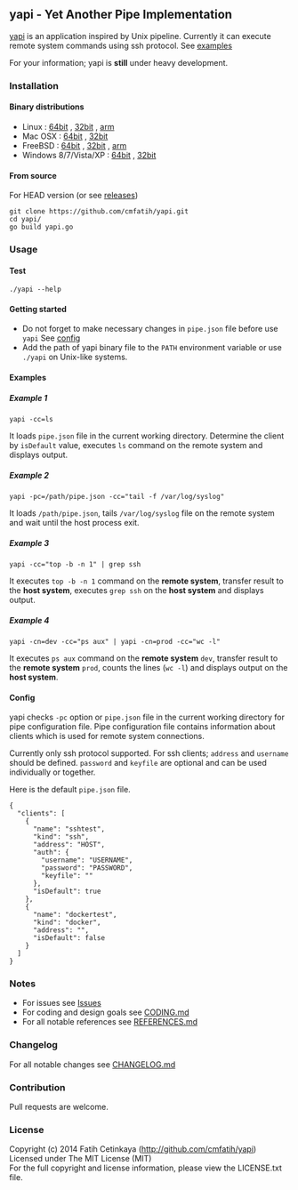 ## yapi - Yet Another Pipe Implementation

[yapi](http://github.com/cmfatih/yapi) is an application inspired by Unix pipeline. 
Currently it can execute remote system commands using ssh protocol. See [examples](#examples)

For your information; yapi is **still** under heavy development. 

### Installation

#### Binary distributions

* Linux : 
  [64bit](https://github.com/cmfatih/yapi/releases/download/v0.2.4/yapi-linux-amd64.tar.gz) , 
  [32bit](https://github.com/cmfatih/yapi/releases/download/v0.2.4/yapi-linux-386.tar.gz) , 
  [arm](https://github.com/cmfatih/yapi/releases/download/v0.2.4/yapi-linux-arm.tar.gz)
* Mac OSX : 
  [64bit](https://github.com/cmfatih/yapi/releases/download/v0.2.4/yapi-darwin-amd64.tar.gz) , 
  [32bit](https://github.com/cmfatih/yapi/releases/download/v0.2.4/yapi-darwin-386.tar.gz)
* FreeBSD : 
  [64bit](https://github.com/cmfatih/yapi/releases/download/v0.2.4/yapi-freebsd-amd64.tar.gz) , 
  [32bit](https://github.com/cmfatih/yapi/releases/download/v0.2.4/yapi-freebsd-386.tar.gz) , 
  [arm](https://github.com/cmfatih/yapi/releases/download/v0.2.4/yapi-freebsd-arm.tar.gz)
* Windows 8/7/Vista/XP : 
  [64bit](https://github.com/cmfatih/yapi/releases/download/v0.2.4/yapi-windows-amd64.zip) , 
  [32bit](https://github.com/cmfatih/yapi/releases/download/v0.2.4/yapi-windows-386.zip)

#### From source

For HEAD version (or see [releases](https://github.com/cmfatih/yapi/releases))

```
git clone https://github.com/cmfatih/yapi.git
cd yapi/
go build yapi.go
```

### Usage

#### Test

```
./yapi --help
```

#### Getting started

* Do not forget to make necessary changes in `pipe.json` file before use `yapi` 
  See [config](#config)  
* Add the path of yapi binary file to the `PATH` environment variable or 
  use `./yapi` on Unix-like systems.

#### Examples

##### Example 1
```
yapi -cc=ls
```
It loads `pipe.json` file in the current working directory. Determine the client by 
`isDefault` value, executes `ls` command on the remote system and displays output.

##### Example 2
```
yapi -pc=/path/pipe.json -cc="tail -f /var/log/syslog"
```
It loads `/path/pipe.json`, tails `/var/log/syslog` file on the remote system and 
wait until the host process exit.

##### Example 3
```
yapi -cc="top -b -n 1" | grep ssh
```
It executes `top -b -n 1` command on the **remote system**,
transfer result to the **host system**, executes `grep ssh` on the **host system** 
and displays output.

##### Example 4
```
yapi -cn=dev -cc="ps aux" | yapi -cn=prod -cc="wc -l"
```
It executes `ps aux` command on the **remote system** `dev`,
transfer result to the **remote system** `prod`, counts the lines (`wc -l`)
and displays output on the **host system**.

#### Config

yapi checks `-pc` option or `pipe.json` file in the current working directory 
for pipe configuration file. Pipe configuration file contains information about 
clients which is used for remote system connections.  

Currently only ssh protocol supported. For ssh clients; `address` and `username` 
should be defined. `password` and `keyfile` are optional and can be used individually 
or together.

Here is the default `pipe.json` file.

```
{
  "clients": [
    {
      "name": "sshtest",
      "kind": "ssh",
      "address": "HOST",
      "auth": {
        "username": "USERNAME",
        "password": "PASSWORD",
        "keyfile": ""
      },
      "isDefault": true
    },
    {
      "name": "dockertest",
      "kind": "docker",
      "address": "",
      "isDefault": false
    }
  ]
}
```

### Notes

* For issues see [Issues](https://github.com/cmfatih/yapi/issues)
* For coding and design goals see [CODING.md](https://github.com/cmfatih/yapi/blob/master/CODING.md)
* For all notable references see [REFERENCES.md](https://github.com/cmfatih/yapi/blob/master/REFERENCES.md)

### Changelog

For all notable changes see [CHANGELOG.md](https://github.com/cmfatih/yapi/blob/master/CHANGELOG.md)

### Contribution

Pull requests are welcome.

### License

Copyright (c) 2014 Fatih Cetinkaya (http://github.com/cmfatih/yapi)  
Licensed under The MIT License (MIT)  
For the full copyright and license information, please view the LICENSE.txt file.